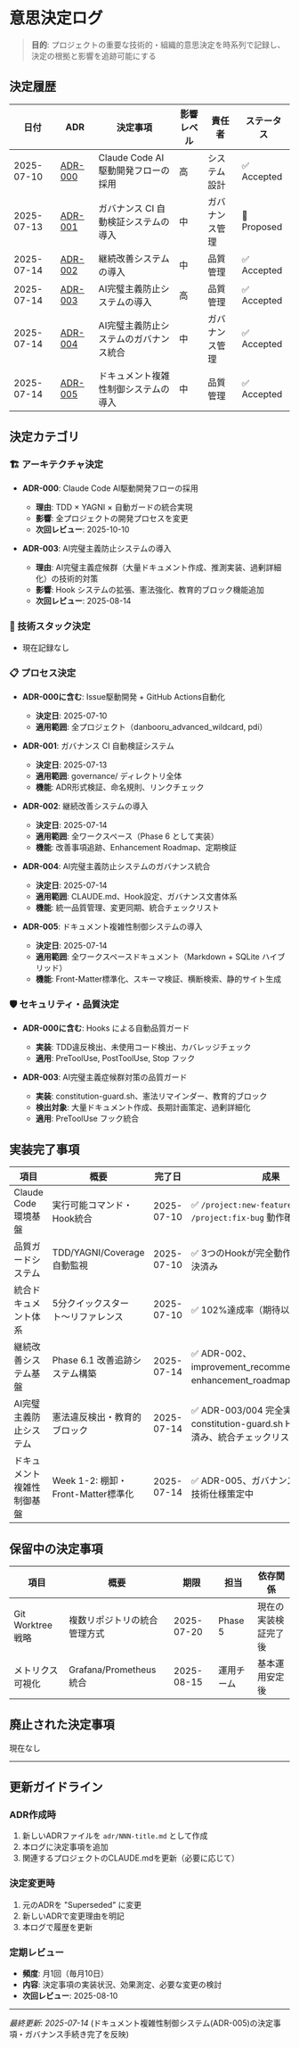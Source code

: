 # 意思決定ログ

> **目的**: プロジェクトの重要な技術的・組織的意思決定を時系列で記録し、決定の根拠と影響を追跡可能にする

## 決定履歴

| 日付 | ADR | 決定事項 | 影響レベル | 責任者 | ステータス |
|------|-----|----------|------------|---------|------------|
| 2025-07-10 | [ADR-000](adr/000-claude-code-adoption.md) | Claude Code AI駆動開発フローの採用 | 高 | システム設計 | ✅ Accepted |
| 2025-07-13 | [ADR-001](adr/001-governance-ci-integration.md) | ガバナンス CI 自動検証システムの導入 | 中 | ガバナンス管理 | 🔄 Proposed |
| 2025-07-14 | [ADR-002](adr/002-continuous-improvement-system.md) | 継続改善システムの導入 | 中 | 品質管理 | ✅ Accepted |
| 2025-07-14 | [ADR-003](adr/003-ai-perfectionism-prevention-system.md) | AI完璧主義防止システムの導入 | 高 | 品質管理 | ✅ Accepted |
| 2025-07-14 | [ADR-004](adr/004-governance-integration-ai-perfectionism.md) | AI完璧主義防止システムのガバナンス統合 | 中 | ガバナンス管理 | ✅ Accepted |
| 2025-07-14 | [ADR-005](adr/005-document-complexity-control-system.md) | ドキュメント複雑性制御システムの導入 | 中 | 品質管理 | ✅ Accepted |

## 決定カテゴリ

### 🏗️ アーキテクチャ決定
- **ADR-000**: Claude Code AI駆動開発フローの採用
  - **理由**: TDD × YAGNI × 自動ガードの統合実現
  - **影響**: 全プロジェクトの開発プロセスを変更
  - **次回レビュー**: 2025-10-10

- **ADR-003**: AI完璧主義防止システムの導入
  - **理由**: AI完璧主義症候群（大量ドキュメント作成、推測実装、過剰詳細化）の技術的対策
  - **影響**: Hook システムの拡張、憲法強化、教育的ブロック機能追加
  - **次回レビュー**: 2025-08-14

### 🔧 技術スタック決定
- 現在記録なし

### 📋 プロセス決定
- **ADR-000に含む**: Issue駆動開発 + GitHub Actions自動化
  - **決定日**: 2025-07-10
  - **適用範囲**: 全プロジェクト（danbooru_advanced_wildcard, pdi）

- **ADR-001**: ガバナンス CI 自動検証システム
  - **決定日**: 2025-07-13
  - **適用範囲**: governance/ ディレクトリ全体
  - **機能**: ADR形式検証、命名規則、リンクチェック

- **ADR-002**: 継続改善システムの導入
  - **決定日**: 2025-07-14
  - **適用範囲**: 全ワークスペース（Phase 6 として実装）
  - **機能**: 改善事項追跡、Enhancement Roadmap、定期検証

- **ADR-004**: AI完璧主義防止システムのガバナンス統合
  - **決定日**: 2025-07-14
  - **適用範囲**: CLAUDE.md、Hook設定、ガバナンス文書体系
  - **機能**: 統一品質管理、変更同期、統合チェックリスト

- **ADR-005**: ドキュメント複雑性制御システムの導入
  - **決定日**: 2025-07-14
  - **適用範囲**: 全ワークスペースドキュメント（Markdown + SQLite ハイブリッド）
  - **機能**: Front-Matter標準化、スキーマ検証、横断検索、静的サイト生成

### 🛡️ セキュリティ・品質決定
- **ADR-000に含む**: Hooks による自動品質ガード
  - **実装**: TDD違反検出、未使用コード検出、カバレッジチェック
  - **適用**: PreToolUse, PostToolUse, Stop フック

- **ADR-003**: AI完璧主義症候群対策の品質ガード
  - **実装**: constitution-guard.sh、憲法リマインダー、教育的ブロック
  - **検出対象**: 大量ドキュメント作成、長期計画策定、過剰詳細化
  - **適用**: PreToolUse フック統合

## 実装完了事項

| 項目 | 概要 | 完了日 | 成果 |
|------|------|--------|------|
| Claude Code環境基盤 | 実行可能コマンド・Hook統合 | 2025-07-10 | ✅ `/project:new-feature` `/project:fix-bug` 動作確認済み |
| 品質ガードシステム | TDD/YAGNI/Coverage自動監視 | 2025-07-10 | ✅ 3つのHookが完全動作、CRLF問題解決済み |
| 統合ドキュメント体系 | 5分クイックスタート〜リファレンス | 2025-07-10 | ✅ 102%達成率（期待以上の完成度） |
| 継続改善システム基盤 | Phase 6.1 改善追跡システム構築 | 2025-07-14 | ✅ ADR-002、improvement_recommendations.md、enhancement_roadmap.md 完成 |
| AI完璧主義防止システム | 憲法違反検出・教育的ブロック | 2025-07-14 | ✅ ADR-003/004 完全実装、constitution-guard.sh Hook動作確認済み、統合チェックリスト完成 |
| ドキュメント複雑性制御基盤 | Week 1-2: 棚卸・Front-Matter標準化 | 2025-07-14 | ✅ ADR-005、ガバナンス手続き完了、技術仕様策定中 |

## 保留中の決定事項

| 項目 | 概要 | 期限 | 担当 | 依存関係 |
|------|------|------|------|----------|
| Git Worktree戦略 | 複数リポジトリの統合管理方式 | 2025-07-20 | Phase 5 | 現在の実装検証完了後 |
| メトリクス可視化 | Grafana/Prometheus統合 | 2025-08-15 | 運用チーム | 基本運用安定後 |

## 廃止された決定事項

現在なし

---

## 更新ガイドライン

### ADR作成時
1. 新しいADRファイルを `adr/NNN-title.md` として作成
2. 本ログに決定事項を追加
3. 関連するプロジェクトのCLAUDE.mdを更新（必要に応じて）

### 決定変更時
1. 元のADRを "Superseded" に変更
2. 新しいADRで変更理由を明記
3. 本ログで履歴を更新

### 定期レビュー
- **頻度**: 月1回（毎月10日）
- **内容**: 決定事項の実装状況、効果測定、必要な変更の検討
- **次回レビュー**: 2025-08-10

---

*最終更新: 2025-07-14* (ドキュメント複雑性制御システム(ADR-005)の決定事項・ガバナンス手続き完了を反映)